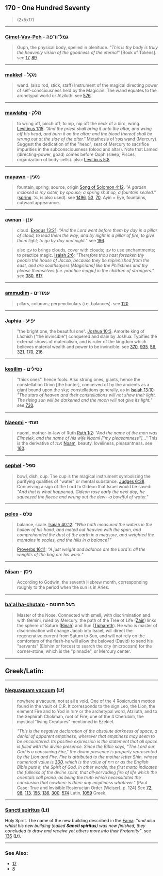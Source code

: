 ## 170 - One Hundred Seventy
> (2x5x17)

---

### [Gimel-Vav-Peh](/keys/GML-VV-PH) - גמל־וו־פה
> Guph, the physical body, spelled in plenitude. *"This is thy body is truly the heavenly vision of the goodness of the eternal"* [Book of Tokens]. see [17](17), [89](89).

---

### [makkel](/keys/MQL) - מקל
> wand. (also rod, stick, staff) Instrument of the magical directing power of self-consciousness held by the Magician. The wand equates to the archetypal world or Atziluth. see [576](576).

---

### [mawlahq](/keys/MLQ) - מלק
> to wring off, pinch off; to nip, nip off the neck of a bird, wring. [Leviticus 1:15](http://biblehub.com/leviticus/1-15.htm): *"And the priest shall bring it unto the altar, and wring off his head, and burn it on the altar; and the blood thereof shall be wrung out at the side of the altar."* Metathesis of מקל wand (Mercury). Suggest the dedication of the "head", seat of Mercury to sacrifice impurities in the subconsciousness (blood and altar). Note that Lamed (directing-power, goad) comes before Qoph (sleep, Pisces, organization of body-cells). also: [Leviticus 5:8](http://biblehub.com/leviticus/5-8.htm)

---

### [mayawn](/keys/MOIN) - מעין
> fountain, spring; source, origin [Song of Solomon 4:12](http://biblehub.com/songs/4-12.htm). *"A garden inclosed is my sister, by spouse; a spring shut up, a fountain sealed."* ([spring](/keys/GL), גל, is also used). see [1496](1496), [53](53), [70](70). Ayin = Eye, fountains, outward appearance.

---

### [awnan](/keys/ONN) - ענן
> cloud. [Exodus 13:21](http://biblehub.com/exodus/13-21.htm). *"And the Lord went before them by day in a pillar of cloud, to lead them the way; and by night in a pillar of fire, to give them light; to go by day and night."* see [196](196).

> also ענן to brings clouds, cover with clouds; ענן to use enchantments; to practice magic. [Isaiah 2:6](http://biblehub.com/isaiah/2-6.htm): *"Therefore thou hast forsaken thy people the house of Jacob, because they be replenished from the east, and are soothsayers [Magicians] like the Philistines and thy please themselves [i.e. practice magic] in the children of strangers."* see [380](380), [617](617).

---

### [ammudim](/keys/OMVDIM) - עמודים
> pillars, columns; perpendiculars (i.e. balances). see [120](120)

---

### [Japhia](/keys/IPIO) - יפיע
> "the bright one, the beautiful one". [Joshua 10:3](http://biblehub.com/joshua/10-3.htm). Amorite king of Lachish ("the invincible") conquered and slain by Joshua. Typifies the external shows of materialism, and is ruler of the kingdom which believes material wealth and power to be invincible. see [370](370), [935](935), [56](56), [321](321), [170](170), [216](216).

---

### [kesilim](/keys/KSILIM) - כסילים
> "thick ones". hence fools. Also strong ones, giants, hence the constellation Orion [the hunter], conceived of by the ancients as a giant bound upon the sky; constellations generally, as in [Isaiah 13:10](http://biblehub.com/isaiah/13-10.htm): *"The stars of heaven and their constellations will not show their light. The rising sun will be darkened and the moon will not give its light."* see [730](730).

---

### [Naeomi](/keys/NOMI) - נעמי
> naomi, mother-in-law of Ruth [Ruth 1:2](http://biblehub.com/ruth/1-2.htm): *"And the name of the man was Elimelek, and the name of his wife Naomi ["my pleasantness"]..."* This is the derivative of נעמ [Noam](/keys/NOM), beauty, loveliness, pleasantness. see [160](160).

---

### [sephel](/keys/SPL) - ספל
> bowl, dish, cup. The cup is the magical instrument symbolizing the purifying qualities of "water" or mental substance. [Judges 6:38](http://biblehub.com/judges/6-38.htm). Conceiving a sign of the Lord to Gideon that Israel would be saved: *"And that is what happened. Gideon rose early the next day; he squeezed the fleece and wrung out the dew--a bowlful of water."*

---

### [peles](/keys/PLS) - פלס
> balance, scale. [Isaiah 40:12](http://biblehub.com/isaiah/40-12.htm): *"Who hath measured the waters in the hollow of his hand, and meted out heavien with the span, and comprehended the dust of the earth in a measure, and weighted the montains in scales, and the hills in a balance?"*

> [Proverbs 16:11](http://biblehub.com//.htm): *"A just weight and balance are the Lord's: all the weights of the bag are his work."*

---

### [Nisan](/keys/NISN) - ניסן
> According to Godwin, the seventh Hebrew month, corresponding roughly to the period when the sun is in Aries.

---

### [ba'al ha-chutam](/keys/BOL.HChVTM) - בעל החוטם
> Master of the Nose. Connected with smell, with discrimination and with Gemini, ruled by Mercury. the path of the Tree of Life ([Zain](/keys/Z)) links the sphere of Saturn ([Binah](/keys/BINH)) and Sun ([Tiphareth](/keys/ThPARTh)). He who is master of discrimination will change Jacob into Israel, will direct the regenerative current from Saturn to Sun, and will not rely on the comforters of the flesh-he will allow the beloved (David) to send his "servants" (Elohim or forces) to search the city (microcosm) for the corner-stone, which is the "pinnacle", or Mercury center.

---

## Greek/Latin:

---

### [Nequaquam vacuum](/latin?word=Nequaquam+vacuum) (Lt)
> nowhere a vacuum, not at all a void. One of the 4 Rosicrucian mottos found in the vault of C.R. It corresponds to the sign Leo, the Lion, the element Fire and to Yod in יהוה or the archetypal word, Atziluth, and to the Sephirah Chokmah, root of Fire; one of the 4 Cherubim, the mystical "living Creatures" mentioned in Ezekiel.

> *"This is the negative declaration of the absolute darkness of space, a denial of apparent emptiness, wherever that emptiness may seem to be encountered. Its positive expression is the statement that all space is filled with the divine presence. Since the Bible says, "The Lord our God is a consuming Fire," the divine presence is properly represented by the Lion and Fire. Fire is attributed to the mother letter Shin, whose numerical value is [300](300), which is the value of רוח or as the English Bible puts it, the Spirit of God. In other words, the first motto indicates the fullness of the divine spirit, that all-pervading fire of life which the orientals call prana, as being the truth which necessitates the conclusion that nowhere is there any emptiness whatever."* [Paul Case: True and Invisible Rosicrucian Order (Weiser), p. 124] See [72](72), [98](98), [113](113), [155](155), [136](136), [300](300), [574](574) Latin, [1059](1059) Greek.

---

### [Sancti spiritus](/latin?word=Sancti+spiritus) (Lt)
Holy Spirit. The name of the new building described in the [Fama](https://archive.org/stream/fameconfessionof00vaug#page/13): *"and also whilst his new building (called **Sancti spiritus**) was now finished, they concluded to draw and receive yet others more into their Fraternity"*. see [136](136) (Lt).

---

### See Also:

- [17](17)
- [8](8)
